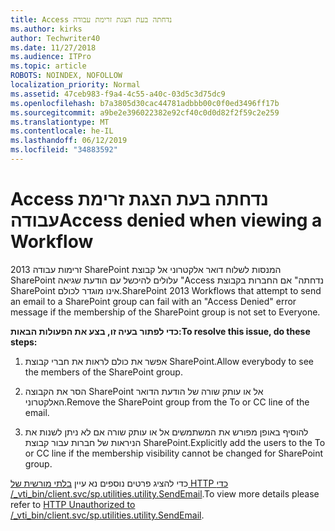 ```yaml
---
title: Access נדחתה בעת הצגת זרימת עבודה
ms.author: kirks
author: Techwriter40
ms.date: 11/27/2018
ms.audience: ITPro
ms.topic: article
ROBOTS: NOINDEX, NOFOLLOW
localization_priority: Normal
ms.assetid: 47ceb983-f9a4-4c55-a40c-03d5c3d75dc9
ms.openlocfilehash: b7a3805d30cac44781adbbb00c0f0ed3496ff17b
ms.sourcegitcommit: a9be2e396022382e92cf40c0d0d82f2f59c2e259
ms.translationtype: MT
ms.contentlocale: he-IL
ms.lasthandoff: 06/12/2019
ms.locfileid: "34883592"
---
```

# <a name="access-denied-when-viewing-a-workflow"></a><span data-ttu-id="56363-102">Access נדחתה בעת הצגת זרימת עבודה</span><span class="sxs-lookup"><span data-stu-id="56363-102">Access denied when viewing a Workflow</span></span>

<span data-ttu-id="56363-103">זרימות עבודה 2013 SharePoint המנסות לשלוח דואר אלקטרוני אל קבוצת SharePoint עלולים להיכשל עם הודעת שגיאה "Access נדחתה" אם החברות בקבוצת SharePoint אינו מוגדר לכולם.</span><span class="sxs-lookup"><span data-stu-id="56363-103">SharePoint 2013 Workflows that attempt to send an email to a SharePoint group can fail with an "Access Denied" error message if the membership of the SharePoint group is not set to Everyone.</span></span>
  
 <span data-ttu-id="56363-104">**כדי לפתור בעיה זו, בצע את הפעולות הבאות:**</span><span class="sxs-lookup"><span data-stu-id="56363-104">**To resolve this issue, do these steps:**</span></span>
  
 1. <span data-ttu-id="56363-105">אפשר את כולם לראות את חברי קבוצת SharePoint.</span><span class="sxs-lookup"><span data-stu-id="56363-105">Allow everybody to see the members of the SharePoint group.</span></span>
  
 2. <span data-ttu-id="56363-106">הסר את הקבוצה SharePoint אל או עותק שורה של הודעת הדואר האלקטרוני.</span><span class="sxs-lookup"><span data-stu-id="56363-106">Remove the SharePoint group from the To or CC line of the email.</span></span>
  
 3. <span data-ttu-id="56363-107">להוסיף באופן מפורש את המשתמשים אל או עותק שורה אם לא ניתן לשנות את הניראות של חברות עבור קבוצת SharePoint.</span><span class="sxs-lookup"><span data-stu-id="56363-107">Explicitly add the users to the To or CC line if the membership visibility cannot be changed for SharePoint group.</span></span>
  
<span data-ttu-id="56363-108">כדי להציג פרטים נוספים נא עיין [בלתי מורשית של HTTP כדי /_vti_bin/client.svc/sp.utilities.utility.SendEmail](https://go.microsoft.com/fwlink/?linkid=2044694&amp;clcid=0x409).</span><span class="sxs-lookup"><span data-stu-id="56363-108">To view more details please refer to [HTTP Unauthorized to /_vti_bin/client.svc/sp.utilities.utility.SendEmail](https://go.microsoft.com/fwlink/?linkid=2044694&amp;clcid=0x409).</span></span>
  